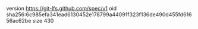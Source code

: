 version https://git-lfs.github.com/spec/v1
oid sha256:6c985efa341ead6130452e178799a44091f323f136de490d455fd61656ac62be
size 430
